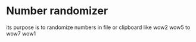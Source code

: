 # Number randomizer

its purpose is to randomize numbers in file or clipboard like wow2 wow5 to wow7 wow1
